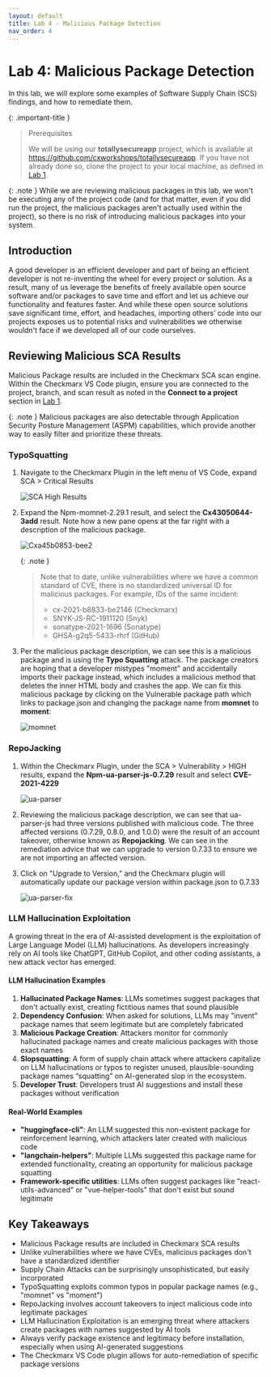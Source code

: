 ```yaml
---
layout: default
title: Lab 4 - Malicious Package Detection
nav_order: 4
---
```


# Lab 4: Malicious Package Detection
In this lab, we will explore some examples of Software Supply Chain (SCS) findings, and how to remediate them. 

{: .important-title }
> Prerequisites
>
> We will be using our __totallysecureapp__ project, which is available at https://github.com/cxworkshops/totallysecureapp. If you have not already done so, clone the project to your local machine, as defined in [Lab 1](../lab1_setup/).

{: .note }
While we are reviewing malicious packages in this lab, we won't be executing any of the project code (and for that matter, even if you did run the project, the malicious packages aren't actually used within the project), so there is no risk of introducing malicious packages into your system.


## Introduction
A good developer is an efficient developer and part of being an efficient developer is not re-inventing the wheel for every project or solution.  As a result, many of us leverage the benefits of freely available open source software and/or packages to save time and effort and let us achieve our functionality and features faster. And while these open source solutions save significant time, effort, and headaches, importing others’ code into our projects exposes us to potential risks and vulnerabilities we otherwise wouldn't face if we developed all of our code ourselves.

## Reviewing Malicious SCA Results
Malicious Package results are included in the Checkmarx SCA scan engine.  Within the Checkmarx VS Code plugin, ensure you are connected to the project, branch, and scan result as noted in the __Connect to a project__ section in [Lab 1](../lab1_setup/).

{: .note }
Malicious packages are also detectable through Application Security Posture Management (ASPM) capabilities, which provide another way to easily filter and prioritize these threats. 

### TypoSquatting

1. Navigate to the Checkmarx Plugin in the left menu of VS Code, expand SCA > Critical Results


    ![SCA High Results](./assets/images/malicious_package_critical_results.png "SCA Critical Results")

2. Expand the Npm-momnet-2.29.1 result, and select the __Cx43050644-3add__ result. Note how a new pane opens at the far right with a description of the malicious package.

    ![Cxa45b0853-bee2](./assets/images/Cx43050644-3add.png "Cx43050644-3add")

    {: .note }
    > Note that to date, unlike vulnerabilities where we have a common standard of CVE, there is no standardized universal ID for malicious packages. For example, IDs of the same incident:
    >
    > - cx-2021-b8833-be2146 (Checkmarx)
    > - SNYK-JS-RC-1911120 (Snyk)
    > - sonatype-2021-1696 (Sonatype)
    > - GHSA-g2q5-5433-rhrf (GitHub)

3. Per the malicious package description, we can see this is a malicious package and is using the __Typo Squatting__ attack.  The package creators are hoping that a developer mistypes "moment" and accidentally imports their package instead, which includes a malicious method that deletes the inner HTML body and crashes the app.  We can fix this malicious package by clicking on the Vulnerable package path which links to package.json and changing the package name from __momnet__ to __moment__:


    ![momnet](./assets/images/momnet.png "momnet")

### RepoJacking

1. Within the Checkmarx Plugin, under the SCA > Vulnerability > HIGH results, expand the __Npm-ua-parser-js-0.7.29__ result and select __CVE-2021-4229__

    ![ua-parser](./assets/images/ua-parser.png "ua-parser")

2. Reviewing the malicious package description, we can see that ua-parser-js had three versions published with malicious code.  The three affected versions (0.7.29, 0.8.0, and 1.0.0) were the result of an account takeover, otherwise known as __Repojacking__.  We can see in the remediation advice that we can upgrade to version 0.7.33 to ensure we are not importing an affected version.

3. Click on "Upgrade to Version," and the Checkmarx plugin will automatically update our package version within package.json to 0.7.33

    ![ua-parser-fix](./assets/images/ua-parser-fix.png "ua-parser-fix")


### LLM Hallucination Exploitation

A growing threat in the era of AI-assisted development is the exploitation of Large Language Model (LLM) hallucinations. As developers increasingly rely on AI tools like ChatGPT, GitHub Copilot, and other coding assistants, a new attack vector has emerged.

#### LLM Hallucination Examples

1. __Hallucinated Package Names__: LLMs sometimes suggest packages that don't actually exist, creating fictitious names that sound plausible
2. __Dependency Confusion__: When asked for solutions, LLMs may "invent" package names that seem legitimate but are completely fabricated
3. __Malicious Package Creation__: Attackers monitor for commonly hallucinated package names and create malicious packages with those exact names
4. __Slopsquatting__: A form of supply chain attack where attackers capitalize on LLM hallucinations or typos to register unused, plausible-sounding package names “squatting” on AI-generated slop in the ecosystem.
5. __Developer Trust__: Developers trust AI suggestions and install these packages without verification

#### Real-World Examples

- __"huggingface-cli"__: An LLM suggested this non-existent package for reinforcement learning, which attackers later created with malicious code
- __"langchain-helpers"__: Multiple LLMs suggested this package name for extended functionality, creating an opportunity for malicious package squatting
- __Framework-specific utilities__: LLMs often suggest packages like "react-utils-advanced" or "vue-helper-tools" that don't exist but sound legitimate




## Key Takeaways

- Malicious Package results are included in Checkmarx SCA results
- Unlike vulnerabilities where we have CVEs, malicious packages don't have a standardized identifier
- Supply Chain Attacks can be surprisingly unsophisticated, but easily incorporated
- TypoSquatting exploits common typos in popular package names (e.g., "momnet" vs "moment")
- RepoJacking involves account takeovers to inject malicious code into legitimate packages
- LLM Hallucination Exploitation is an emerging threat where attackers create packages with names suggested by AI tools
- Always verify package existence and legitimacy before installation, especially when using AI-generated suggestions
- The Checkmarx VS Code plugin allows for auto-remediation of specific package versions
